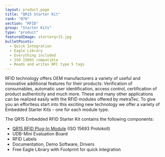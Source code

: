 ```yaml
---
layout: product_page
title: "QR15 Starter Kit"
rank: "070"
section: "RFID"
group: "Starter Kits"
type: "product"
featuredImage: starterqr15.jpg
bulletPoints:
  - Quick Integration
  - Eagle Library
  - Everything included
  - ISO 15693 compatible
  - Reads and writes NFC type 5 tags
---
```

RFID technology offers OEM manufacturers a variety of useful and innovative additional features for their products: Verification of consumables, automatic user identification, access control, certification of product authenticity and much more. These and many other applications can be realized easily with the RFID modules offered by metraTec. To give you an effortless start into this exciting new technology we offer a variety of Embedded Starter Kits - one for each module type.

The QR15 Embedded RFID Starter Kit contains the following components:  

* [QR15 RFID Plug-In Module](<https://www.metratec.com/en/products/rfid/modules/qr15-Plugin/>) (ISO 15693 Protokoll)
* UDB-Mini Evaluation Board
* RFID Labels
* Documentation, Demo Software, Drivers
* Free Eagle Library with Footprint for quick integration
